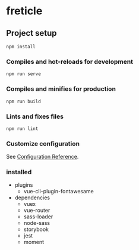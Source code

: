 # freticle

## Project setup

```
npm install
```

### Compiles and hot-reloads for development

```
npm run serve
```

### Compiles and minifies for production

```
npm run build
```

### Lints and fixes files

```
npm run lint
```

### Customize configuration

See [Configuration Reference](https://cli.vuejs.org/config/).

### installed

- plugins
  - vue-cli-plugin-fontawesame
- dependencies
  - vuex
  - vue-router
  - sass-loader
  - node-sass
  - storybook
  - jest
  - moment
